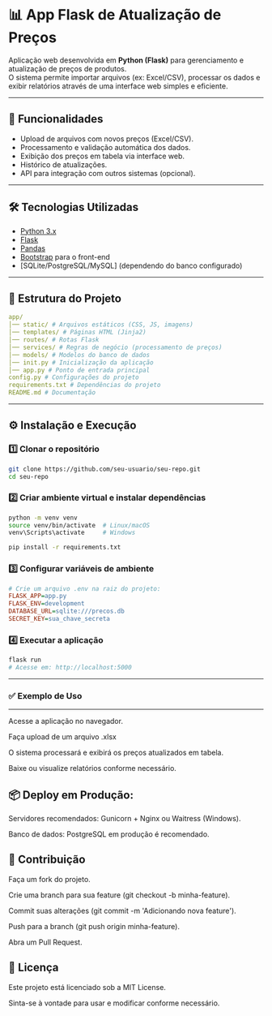 # 📊 App Flask de Atualização de Preços

Aplicação web desenvolvida em **Python (Flask)** para gerenciamento e atualização de preços de produtos.  
O sistema permite importar arquivos (ex: Excel/CSV), processar os dados e exibir relatórios através de uma interface web simples e eficiente.

---

## 🚀 Funcionalidades
- Upload de arquivos com novos preços (Excel/CSV).  
- Processamento e validação automática dos dados.  
- Exibição dos preços em tabela via interface web.  
- Histórico de atualizações.  
- API para integração com outros sistemas (opcional).  

---

## 🛠️ Tecnologias Utilizadas
- [Python 3.x](https://www.python.org/)  
- [Flask](https://flask.palletsprojects.com/)  
- [Pandas](https://pandas.pydata.org/)  
- [Bootstrap](https://getbootstrap.com/) para o front-end  
- [SQLite/PostgreSQL/MySQL] (dependendo do banco configurado)  

---

## 📂 Estrutura do Projeto
```yaml
app/
│── static/ # Arquivos estáticos (CSS, JS, imagens)
│── templates/ # Páginas HTML (Jinja2)
│── routes/ # Rotas Flask
│── services/ # Regras de negócio (processamento de preços)
│── models/ # Modelos do banco de dados
│── init.py # Inicialização da aplicação
│── app.py # Ponto de entrada principal
config.py # Configurações do projeto
requirements.txt # Dependências do projeto
README.md # Documentação
```

---

## ⚙️ Instalação e Execução

### 1️⃣ Clonar o repositório
```bash
git clone https://github.com/seu-usuario/seu-repo.git
cd seu-repo
```

### 2️⃣ Criar ambiente virtual e instalar dependências

```bash
python -m venv venv
source venv/bin/activate  # Linux/macOS
venv\Scripts\activate     # Windows

pip install -r requirements.txt
```

### 3️⃣ Configurar variáveis de ambiente
```ini
# Crie um arquivo .env na raiz do projeto:
FLASK_APP=app.py
FLASK_ENV=development
DATABASE_URL=sqlite:///precos.db
SECRET_KEY=sua_chave_secreta
```

### 4️⃣ Executar a aplicação
```bash
flask run
# Acesse em: http://localhost:5000
```

---

### ✅ Exemplo de Uso
---
Acesse a aplicação no navegador.

Faça upload de um arquivo .xlsx

O sistema processará e exibirá os preços atualizados em tabela.

Baixe ou visualize relatórios conforme necessário.

📦 Deploy em Produção:
---
Servidores recomendados: Gunicorn + Nginx ou Waitress (Windows).

Banco de dados: PostgreSQL em produção é recomendado.

🤝 Contribuição
---
Faça um fork do projeto.

Crie uma branch para sua feature (git checkout -b minha-feature).

Commit suas alterações (git commit -m 'Adicionando nova feature').

Push para a branch (git push origin minha-feature).

Abra um Pull Request.

📜 Licença
---

Este projeto está licenciado sob a MIT License.

Sinta-se à vontade para usar e modificar conforme necessário.